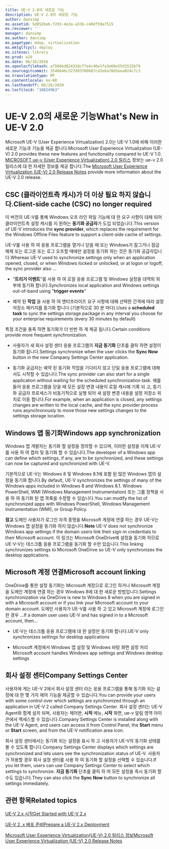 ```yaml
---
title: UE-V 2.0의 새로운 기능
description: UE-V 2.0의 새로운 기능
author: dansimp
ms.assetid: 5d852beb-f293-4e3a-a33b-c40df59a7515
ms.reviewer: ''
manager: dansimp
ms.author: dansimp
ms.pagetype: mdop, virtualization
ms.mktglfcycl: deploy
ms.sitesec: library
ms.prod: w10
ms.date: 06/16/2016
ms.openlocfilehash: a7566bd82432dcf7e4c46e1fa3e66e55d1515b79
ms.sourcegitcommit: 354664bc527d93f80687cd2eba70d1eea024c7c3
ms.translationtype: MT
ms.contentlocale: ko-KR
ms.lasthandoff: 06/26/2020
ms.locfileid: "10824963"
---
```

# <span data-ttu-id="466f6-103">UE-V 2.0의 새로운 기능</span><span class="sxs-lookup"><span data-stu-id="466f6-103">What's New in UE-V 2.0</span></span>


<span data-ttu-id="466f6-104">Microsoft UE-V (User Experience Virtualization) 2.0는 UE-V 1.0에 비해 이러한 새로운 기능과 기능을 제공 합니다.</span><span class="sxs-lookup"><span data-stu-id="466f6-104">Microsoft User Experience Virtualization (UE-V) 2.0 provides these new features and functionality compared to UE-V 1.0.</span></span> <span data-ttu-id="466f6-105">[MICROSOFT ue-v (User Experience Virtualization) 2.0 릴리스](microsoft-user-experience-virtualization--ue-v--20-release-notesuevv2.md) 정보는 ue-v 2.0 릴리스에 대 한 자세한 정보를 제공 합니다.</span><span class="sxs-lookup"><span data-stu-id="466f6-105">The [Microsoft User Experience Virtualization (UE-V) 2.0 Release Notes](microsoft-user-experience-virtualization--ue-v--20-release-notesuevv2.md) provide more information about the UE-V 2.0 release.</span></span>

## <span data-ttu-id="466f6-106">CSC (클라이언트측 캐시)가 더 이상 필요 하지 않습니다.</span><span class="sxs-lookup"><span data-stu-id="466f6-106">Client-side cache (CSC) no longer required</span></span>


<span data-ttu-id="466f6-107">이 버전의 UE-V를 통해 Windows 오프 라인 파일 기능에 대 한 요구 사항이 대체 되어 클라이언트측 설정 캐시를 지 원하는 **동기화 공급자**가 도입 되었습니다.</span><span class="sxs-lookup"><span data-stu-id="466f6-107">This version of UE-V introduces the **sync provider**, which replaces the requirement for the Windows Offline Files feature to support a client-side cache of settings.</span></span>

<span data-ttu-id="466f6-108">UE-V를 사용 하 여 응용 프로그램을 열거나 닫을 때 또는 Windows가 잠그거나 잠금 해제 또는 로그온 또는 로그 오프할 때에만 설정을 동기화 하는 것은 동기화 공급자입니다.</span><span class="sxs-lookup"><span data-stu-id="466f6-108">Whereas UE-V used to synchronize settings only when an application opened, closed, or when Windows locked or unlocked, or at logon or logoff, the sync provider also …</span></span>

-   <span data-ttu-id="466f6-109">"**트리거 이벤트**"를 사용 하 여 로컬 응용 프로그램 및 Windows 설정을 대역외 외부에 동기화 합니다.</span><span class="sxs-lookup"><span data-stu-id="466f6-109">Synchronizes local application and Windows settings out-of-band using "**trigger events**"</span></span>

-   <span data-ttu-id="466f6-110">예약 된 **작업** 을 사용 하 여 엔터프라이즈 요구 사항에 대해 선택한 간격에 따라 설정 저장소 패키지를 동기화 합니다 (기본적으로 30 분 마다).</span><span class="sxs-lookup"><span data-stu-id="466f6-110">Uses a **scheduled task** to sync the settings storage package in any interval you choose for your enterprise requirements (every 30 minutes by default)</span></span>

<span data-ttu-id="466f6-111">특정 조건을 충족 하면 동기화가 더 빈번 하 게 제공 됩니다.</span><span class="sxs-lookup"><span data-stu-id="466f6-111">Certain conditions provide more frequent synchronization.</span></span>

-   <span data-ttu-id="466f6-112">사용자가 새 회사 설정 센터 응용 프로그램의 **지금 동기화** 단추를 클릭 하면 설정이 동기화 됩니다.</span><span class="sxs-lookup"><span data-stu-id="466f6-112">Settings synchronize when the user clicks the **Sync Now** button in the new Company Settings Center application.</span></span>

-   <span data-ttu-id="466f6-113">동기화 공급자는 예약 된 동기화 작업을 기다리지 않고 단일 응용 프로그램에 대해서도 시작할 수 있습니다.</span><span class="sxs-lookup"><span data-stu-id="466f6-113">The sync provider can also start for a single application without waiting for the scheduled synchronization task.</span></span> <span data-ttu-id="466f6-114">예를 들어 응용 프로그램을 닫을 때 모든 설정 변경 내용이 로컬 캐시에 기록 되 고, 동기화 공급자 프로세스가 비동기적으로 실행 되어 새 설정 변경 내용을 설정 저장소 위치로 이동 합니다.</span><span class="sxs-lookup"><span data-stu-id="466f6-114">For example, when an application is closed, any settings changes are written to the local cache, and the sync provider process runs asynchronously to move those new settings changes to the settings storage location.</span></span>

## <span data-ttu-id="466f6-115">Windows 앱 동기화</span><span class="sxs-lookup"><span data-stu-id="466f6-115">Windows app synchronization</span></span>


<span data-ttu-id="466f6-116">Windows 앱 개발자는 동기화 할 설정을 정의할 수 있으며, 이러한 설정을 이제 UE-V를 사용 하 여 캡처 및 동기화 할 수 있습니다.</span><span class="sxs-lookup"><span data-stu-id="466f6-116">The developer of a Windows app can define which settings, if any, are to be synchronized, and these settings can now be captured and synchronized with UE-V.</span></span>

<span data-ttu-id="466f6-117">기본적으로 UE-V는 Windows 8 및 Windows 8.1에 포함 된 많은 Windows 앱의 설정을 동기화 합니다.</span><span class="sxs-lookup"><span data-stu-id="466f6-117">By default, UE-V synchronizes the settings of many of the Windows apps included in Windows 8 and Windows 8.1.</span></span> <span data-ttu-id="466f6-118">Windows PowerShell, WMI (Windows Management Instrumentation) 또는 그룹 정책을 사용 하 여 동기화 된 앱 목록을 수정할 수 있습니다.</span><span class="sxs-lookup"><span data-stu-id="466f6-118">You can modify the list of synchronized apps with Windows PowerShell, Windows Management Instrumentation (WMI), or Group Policy.</span></span>

<span data-ttu-id="466f6-119">**참고**  도메인 사용자가 로그인 자격 증명을 Microsoft 계정에 연결 하는 경우 UE-V는 Windows 앱 설정을 동기화 하지 않습니다.</span><span class="sxs-lookup"><span data-stu-id="466f6-119">**Note** UE-V does not synchronize Windows app settings if the domain users link their sign-in credentials to their Microsoft account.</span></span> <span data-ttu-id="466f6-120">이 링크는 Microsoft OneDrive에 설정을 동기화 하므로 UE-V-V는 데스크톱 응용 프로그램을 동기화 할 수만 있습니다.</span><span class="sxs-lookup"><span data-stu-id="466f6-120">This linking synchronizes settings to Microsoft OneDrive so UE-V only synchronizes the desktop applications.</span></span>

 

## <span data-ttu-id="466f6-121">Microsoft 계정 연결</span><span class="sxs-lookup"><span data-stu-id="466f6-121">Microsoft account linking</span></span>


<span data-ttu-id="466f6-122">OneDrive를 통한 설정 동기화는 Microsoft 계정으로 로그인 하거나 Microsoft 계정을 도메인 계정에 연결 하는 경우 Windows 8에 대 한 새로운 방법입니다.</span><span class="sxs-lookup"><span data-stu-id="466f6-122">Settings synchronization via OneDrive is new to Windows 8 when you are signed in with a Microsoft account or if you link your Microsoft account to your domain account.</span></span> <span data-ttu-id="466f6-123">도메인 사용자가 UE-V를 사용 하 고 있고 Microsoft 계정에 로그인 한 경우 ...</span><span class="sxs-lookup"><span data-stu-id="466f6-123">If a domain user uses UE-V and has signed in to a Microsoft account, then…</span></span>

-   <span data-ttu-id="466f6-124">UE-V는 데스크톱 응용 프로그램에 대 한 설정만 동기화 합니다.</span><span class="sxs-lookup"><span data-stu-id="466f6-124">UE-V only synchronizes settings for desktop applications</span></span>

-   <span data-ttu-id="466f6-125">Microsoft 계정에서 Windows 앱 설정 및 Windows 바탕 화면 설정 처리</span><span class="sxs-lookup"><span data-stu-id="466f6-125">Microsoft account handles Windows app settings and Windows desktop settings</span></span>

## <span data-ttu-id="466f6-126">회사 설정 센터</span><span class="sxs-lookup"><span data-stu-id="466f6-126">Company Settings Center</span></span>


<span data-ttu-id="466f6-127">사용자에 게는 UE-V 2에서 회사 설정 센터 라는 응용 프로그램을 통해 동기화 되는 설정에 대 한 몇 가지 제어 기능을 제공할 수 있습니다.</span><span class="sxs-lookup"><span data-stu-id="466f6-127">You can provide your users with some control over which settings are synchronized through an application in UE-V 2 called Company Settings Center.</span></span> <span data-ttu-id="466f6-128">회사 설정 센터는 UE-V Agent와 함께 설치 되며, 사용자는 제어판, **시작** 메뉴, **시작** 화면, ue-v 알림 영역 아이콘에서 액세스할 수 있습니다.</span><span class="sxs-lookup"><span data-stu-id="466f6-128">Company Settings Center is installed along with the UE-V Agent, and users can access it from Control Panel, the **Start** menu or **Start** screen, and from the UE-V notification area icon.</span></span>

<span data-ttu-id="466f6-129">회사 설정 센터에서는 동기화 되는 설정을 표시 하 고 사용자가 UE-V의 동기화 상태를 볼 수 있도록 합니다.</span><span class="sxs-lookup"><span data-stu-id="466f6-129">Company Settings Center displays which settings are synchronized and lets users see the synchronization status of UE-V.</span></span> <span data-ttu-id="466f6-130">사용자가 허용할 경우 회사 설정 센터를 사용 하 여 동기화 할 설정을 선택할 수 있습니다.</span><span class="sxs-lookup"><span data-stu-id="466f6-130">If you let them, users can use Company Settings Center to select which settings to synchronize.</span></span> <span data-ttu-id="466f6-131">**지금 동기화** 단추를 클릭 하 여 모든 설정을 즉시 동기화 할 수도 있습니다.</span><span class="sxs-lookup"><span data-stu-id="466f6-131">They can also click the **Sync Now** button to synchronize all settings immediately.</span></span>






## <span data-ttu-id="466f6-132">관련 항목</span><span class="sxs-lookup"><span data-stu-id="466f6-132">Related topics</span></span>


[<span data-ttu-id="466f6-133">UE-V 2.x 시작</span><span class="sxs-lookup"><span data-stu-id="466f6-133">Get Started with UE-V 2.x</span></span>](get-started-with-ue-v-2x-new-uevv2.md)

[<span data-ttu-id="466f6-134">UE-V 2. x 배포 준비</span><span class="sxs-lookup"><span data-stu-id="466f6-134">Prepare a UE-V 2.x Deployment</span></span>](prepare-a-ue-v-2x-deployment-new-uevv2.md)

[<span data-ttu-id="466f6-135">Microsoft User Experience Virtualization(UE-V) 2.0 릴리스 정보</span><span class="sxs-lookup"><span data-stu-id="466f6-135">Microsoft User Experience Virtualization (UE-V) 2.0 Release Notes</span></span>](microsoft-user-experience-virtualization--ue-v--20-release-notesuevv2.md)

 

 





